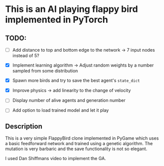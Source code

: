 # This is an AI playing flappy bird implemented in PyTorch

## TODO:

- [ ] Add distance to top and bottom edge to the network -> 7 input nodes instead of 5?
- [x] Implement learning algorithm -> Adjust random weights by a number sampled from some distribution
- [x] Spawn more birds and try to save the best agent's `state_dict`
- [x] Improve physics -> add linearity to the change of velocity
- [ ] Display number of alive agents and generation number
- [ ] Add option to load trained model and let it play


## Description

This is a very simple FlappyBird clone implemented in PyGame which uses a basic feedforward network and trained using a genetic algorithm.
The mutation is very barbaric and the save functionality is not so elegant.

I used Dan Shiffmans video to implement the GA.
